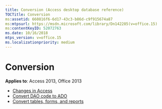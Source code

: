 ```yaml
---
title: Conversion (Access desktop database reference)
TOCTitle: Conversion
ms:assetid: 660816f6-6d17-43c3-b86d-c9f915674a87
ms:mtpsurl: https://msdn.microsoft.com/library/Dn142285(v=office.15)
ms:contentKeyID: 52072763
ms.date: 10/16/2018
mtps_version: v=office.15
ms.localizationpriority: medium
---
```


# Conversion

**Applies to**: Access 2013, Office 2013

- [Changes in Access](changes-in-access.md)
- [Convert DAO code to ADO](converting-dao-code-to-ado.md)
- [Convert tables, forms, and reports](convert-microsoft-access-tables-forms-and-reports.md)



